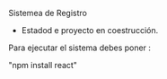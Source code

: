 <h11> Sistemea de Registro </h1> 

- Estadod e proyecto en coestrucción.

Para ejecutar el sistema debes poner :

"npm install react"
